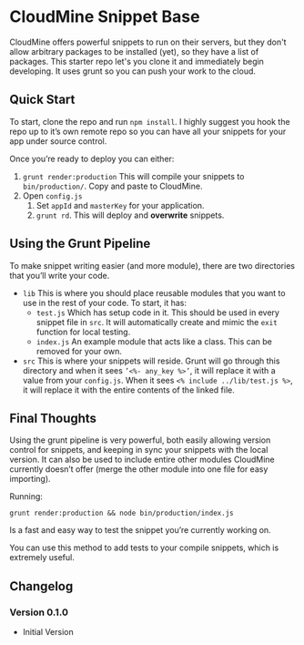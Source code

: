# CloudMine Snippet Base #

CloudMine offers powerful snippets to run on their servers, but they don't allow arbitrary packages to be installed (yet), so they have a list of packages. This starter repo let's you clone it and immediately begin developing. It uses grunt so you can push your work to the cloud.

## Quick Start
To start, clone the repo and run `npm install`. I highly suggest you hook the repo up to it’s own remote repo so you can have all your snippets for your app under source control.

Once you’re ready to deploy you can either:

1. `grunt render:production` This will compile your snippets to `bin/production/`. Copy and paste to CloudMine.
2. Open `config.js`
   1. 	Set `appId` and `masterKey` for your application.
   2. 	`grunt rd`. This will deploy and **overwrite** snippets.


## Using the Grunt Pipeline

To make snippet writing easier (and more module), there are two directories that you’ll write your code.

* `lib` This is where you should place reusable modules that you want to use in the rest of your code. To start, it has:
  * `test.js` Which has setup code in it. This should be used in every snippet file in `src`. It will automatically create and mimic the `exit` function for local testing.
  * `index.js` An example module that acts like a class. This can be removed for your own.
* `src` This is where your snippets will reside. Grunt will go through this directory and when it sees `’<%- any_key %>’`, it will replace it with a value from your `config.js`. When it sees `<% include ../lib/test.js %>`, it will replace it with the entire contents of the linked file.


## Final Thoughts
Using the grunt pipeline is very powerful, both easily allowing version control for snippets, and keeping in sync your snippets with the local version. It can also be used to include entire other modules CloudMine currently doesn’t offer (merge the other module into one file for easy importing).

Running:
```
grunt render:production && node bin/production/index.js
```

Is a fast and easy way to test the snippet you’re currently working on.

You can use this method to add tests to your compile snippets, which is extremely useful.

## Changelog

### Version 0.1.0
* Initial Version











